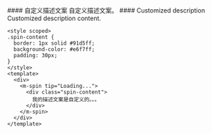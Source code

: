 <cn>
#### 自定义描述文案
自定义描述文案。
</cn>

<us>
#### Customized description
Customized description content.
</us>

```vue
<style scoped>
.spin-content {
  border: 1px solid #91d5ff;
  background-color: #e6f7ff;
  padding: 30px;
}
</style>
<template>
  <div>
    <m-spin tip="Loading...">
      <div class="spin-content">
        我的描述文案是自定义的。。。
      </div>
    </m-spin>
  </div>
</template>
```
